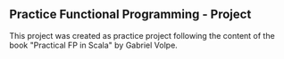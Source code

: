 ## Practice Functional Programming - Project
This project was created as practice project following the content of the book "Practical FP in Scala" by Gabriel Volpe.


